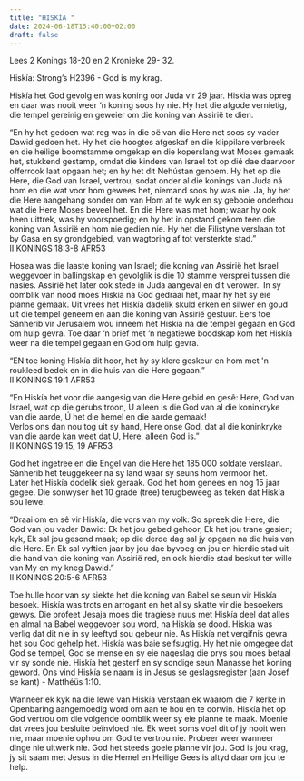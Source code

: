 ```yaml
---
title: "HISKÍA "
date: 2024-06-18T15:40:00+02:00
draft: false
---
```

<html>
 <head></head>
 <body>
  <p>Lees 2 Konings 18-20 en 2 Kronieke 29- 32.</p>
  <p>Hiskía: Strong’s H2396 - God is my krag.</p>
  <p>Hiskía het God gevolg en was koning oor Juda vir 29 jaar. Hiskia was opreg en daar was nooit weer ‘n koning soos hy nie. Hy het die afgode vernietig, die tempel gereinig en geweier om die koning van Assirië te dien.</p>
  <p>“En hy het gedoen wat reg was in die oë van die Here net soos sy vader Dawid gedoen het. Hy het die hoogtes afgeskaf en die klippilare verbreek en die heilige boomstamme omgekap en die koperslang wat Moses gemaak het, stukkend gestamp, omdat die kinders van Israel tot op dié dae daarvoor offerrook laat opgaan het; en hy het dit Nehústan genoem. Hy het op die Here, die God van Israel, vertrou, sodat onder al die konings van Juda ná hom en die wat voor hom gewees het, niemand soos hy was nie. Ja, hy het die Here aangehang sonder om van Hom af te wyk en sy gebooie onderhou wat die Here Moses beveel het. En die Here was met hom; waar hy ook heen uittrek, was hy voorspoedig; en hy het in opstand gekom teen die koning van Assirië en hom nie gedien nie. Hy het die Filistyne verslaan tot by Gasa en sy grondgebied, van wagtoring af tot versterkte stad.”<br>‭‭II KONINGS‬ ‭18‬:‭3‬-‭8‬ ‭AFR53‬‬</p>
  <p>Hosea was die laaste koning van Israel; die koning van Assirië het Israel weggevoer in ballingskap en gevolglik is die 10 stamme versprei tussen die nasies. Assirië het later ook stede in Juda aangeval en dit verower. &nbsp;In sy oomblik van nood moes Hiskía na God gedraai het, maar hy het sy eie planne gemaak. Uit vrees het Hiskía dadelik skuld erken en silwer en goud uit die tempel geneem en aan die koning van Assirië gestuur. Eers toe Sánherib vir Jerusalem wou inneem het Hiskía na die tempel gegaan en God om hulp gevra. Toe daar ‘n brief met ‘n negatiewe boodskap kom het Hiskía weer na die tempel gegaan en God om hulp gevra.</p>
  <p>“EN toe koning Hiskía dit hoor, het hy sy klere geskeur en hom met 'n roukleed bedek en in die huis van die Here gegaan.”<br>‭‭II KONINGS‬ ‭19‬:‭1‬ ‭AFR53‬‬</p>
  <p>“En Hiskía het voor die aangesig van die Here gebid en gesê: Here, God van Israel, wat op die gérubs troon, U alleen is die God van al die koninkryke van die aarde, Ú het die hemel en die aarde gemaak!&nbsp;<br>Verlos ons dan nou tog uit sy hand, Here onse God, dat al die koninkryke van die aarde kan weet dat U, Here, alleen God is.”<br>‭‭II KONINGS‬ ‭19‬:‭15‬, ‭19‬ ‭AFR53‬‬</p>
  <p>God het ingetree en die Engel van die Here het 185 000 soldate verslaan. Sánherib het teuggekeer na sy land waar sy seuns hom vermoor het.<br>Later het Hiskía dodelik siek geraak. God het hom genees en nog 15 jaar gegee. Die sonwyser het 10 grade (tree) terugbeweeg as teken dat Hiskía sou lewe.</p>
  <p>“Draai om en sê vir Hiskía, die vors van my volk: So spreek die Here, die God van jou vader Dawid: Ek het jou gebed gehoor, Ek het jou trane gesien; kyk, Ek sal jou gesond maak; op die derde dag sal jy opgaan na die huis van die Here. En Ek sal vyftien jaar by jou dae byvoeg en jou en hierdie stad uit die hand van die koning van Assirië red, en ook hierdie stad beskut ter wille van My en my kneg Dawid.”<br>‭‭II KONINGS‬ ‭20‬:‭5‬-‭6‬ ‭AFR53‬‬</p>
  <p>Toe hulle hoor van sy siekte het die koning van Babel se seun vir Hiskía besoek. Hiskía was trots en arrogant en het al sy skatte vir die besoekers gewys. Die profeet Jesaja moes die tragiese nuus met Hiskía deel dat alles en almal na Babel weggevoer sou word, na Hiskía se dood. Hiskía was verlig dat dit nie in sy leeftyd sou gebeur nie. As Hiskía net vergifnis gevra het sou God gehelp het. Hiskía was baie selfsugtig. Hy het nie omgegee dat God se tempel, God se mense en sy eie nageslag die prys sou moes betaal vir sy sonde nie. Hiskía het gesterf en sy sondige seun Manasse het koning geword. Ons vind Hiskía se naam is in Jesus se geslagsregister (aan Josef se kant) - Matthéüs 1:10.</p>
  <p>Wanneer ek kyk na die lewe van Hiskía verstaan ek waarom die 7 kerke in Openbaring aangemoedig word om aan te hou en te oorwin. Hiskía het op God vertrou om die volgende oomblik weer sy eie planne te maak. Moenie dat vrees jou besluite beïnvloed nie. Ek weet soms voel dit of jy nooit wen nie, maar moenie ophou om God te vertrou nie. Probeer weer wanneer dinge nie uitwerk nie. God het steeds goeie planne vir jou. God is jou krag, jy sit saam met Jesus in die Hemel en Heilige Gees is altyd daar om jou te help.</p>
  <p>&nbsp;</p>
  <p>&nbsp;</p>
 </body>
</html>